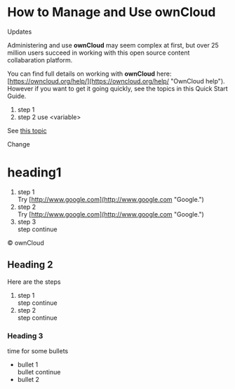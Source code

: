 # How to Manage and Use **ownCloud** #

Updates

Administering and use **ownCloud** may seem complex at first, but over 25 million users succeed in working with this open source content collabaration platform.

You can find full details on working with **ownCloud** here: [https://owncloud.org/help/](https://owncloud.org/help/ "OwnCloud help"). However if you want to get it going quickly, see the topics in this Quick Start Guide.
  
1. step 1  
2. step 2 use &lt;variable&gt;  

See [this topic](/heading1/)

Change

# heading1 #
1. step 1  
Try [http://www.google.com](http://www.google.com "Google.")
1. step 2  
Try [http://www.google.com](http://www.google.com "Google.")
1. step 3  
step continue  

&copy; ownCloud
## Heading 2 ##

Here are the steps

1. step 1  
step continue  
1. step 2  
step continue  

### Heading 3 ###
time for some bullets 

- bullet 1  
bullet continue 
- bullet 2